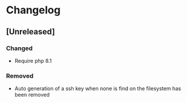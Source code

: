 # Changelog

## [Unreleased]

### Changed

- Require php 8.1

### Removed

- Auto generation of a ssh key when none is find on the filesystem has been removed
